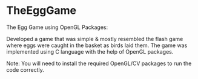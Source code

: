 # TheEggGame

The Egg Game using OpenGL Packages:

Developed a game that was simple & mostly resembled the flash game where eggs were caught in the basket as birds laid them. The game was implemented using C language with the help of OpenGL packages.

Note: You will need to install the required OpenGL/CV packages to run the code correctly.
